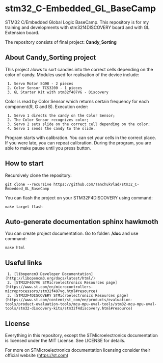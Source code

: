 # stm32_C-Embedded_GL_BaseCamp
STM32 C/Embedded Global Logic BaseCamp. 
This repository is for my training and developments with stm32f4DISCOVERY board and with GL Extension board.

The repository consists of final project: **Candy_Sorting**


## About Candy_Sorting project 
This project alows to sort candies into the correct cells depending on the color of candy.
Modules used for realisation of the device include:

     1. Servo Motor SG90 - 2 pieces
     2. Color Sensor TCS3200 - 1 pieces
     3. GL Starter Kit with stm32f407VG - Discovery
Color is read by Color Sensor which returns certain frequency for each
component(R, G and B).
Execution order:

     1. Servo 1 directs the candy on the Color Sensor;
     2. The Color Sensor recognizes color;
     3. Servo 2 sets slide on the correct cell depending on the color;
     4. Servo 1 sends the candy to the slide.
Program starts with calibration. You can set your cells in the correct place.
If you were late, you can repeat calibration.
During the program, you are able to make pause until you press button.


## How to start
Recursively clone the repository:
```
git clone --recursive https://github.com/TanchukVlad/stm32_C-Embedded_GL_BaseCamp
```
You can flash the project on your STM32F4DISCOVERY using command:
```
make target flash
```


## Auto-generate documentation sphinx hawkmoth
You can create project documentation. Go to folder: **/doc** and use command:
```
make html
```


## Useful links

     1. [libopencm3 Developer Documentation](http://libopencm3.org/docs/latest/html/)
     2. [STM32F407VG STMicroelectronics Resources page](https://www.st.com/en/microcontrollers-microprocessors/stm32f407vg.html#resource)
     3. [STM32F4DISCOVERY STMicroelectronics Resources page](https://www.st.com/content/st_com/en/products/evaluation-tools/product-evaluation-tools/mcu-mpu-eval-tools/stm32-mcu-mpu-eval-tools/stm32-discovery-kits/stm32f4discovery.html#resource)


## License
Everything in this repository, except the STMicroelectronics documentation is licensed under the MIT License.
See LICENSE for details.

For more on STMicroelectronics documentation licensing consider their official website (https://st.com)




     
